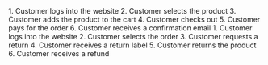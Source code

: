 <journey title="Customer Places Order">
1. Customer logs into the website
2. Customer selects the product
3. Customer adds the product to the cart
4. Customer checks out
5. Customer pays for the order
6. Customer receives a confirmation email
</journey>

<journey title="Customer Returns Order">
1. Customer logs into the website
2. Customer selects the order
3. Customer requests a return
4. Customer receives a return label
5. Customer returns the product
6. Customer receives a refund
</journey>

